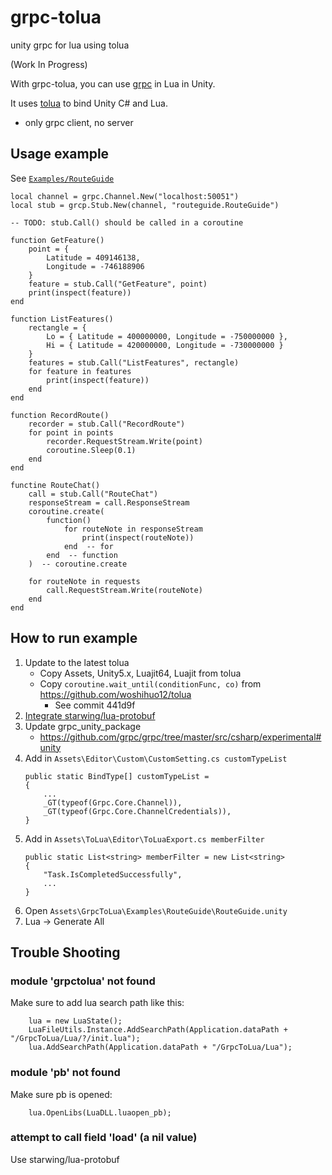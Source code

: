 # grpc-tolua

unity grpc for lua using tolua

(Work In Progress)

With grpc-tolua, you can use [grpc](https://github.com/grpc/grpc) in Lua in Unity.

It uses [tolua](https://github.com/topameng/tolua) to bind Unity C# and Lua.

* only grpc client, no server

## Usage example

See [`Examples/RouteGuide`](Assets/GrpcToLua/Examples/RouteGuide)

```
local channel = grpc.Channel.New("localhost:50051")
local stub = grcp.Stub.New(channel, "routeguide.RouteGuide")

-- TODO: stub.Call() should be called in a coroutine

function GetFeature()
	point = {
		Latitude = 409146138,
		Longitude = -746188906
	}
	feature = stub.Call("GetFeature", point)
	print(inspect(feature))
end

function ListFeatures()
	rectangle = {
		Lo = { Latitude = 400000000, Longitude = -750000000 },
		Hi = { Latitude = 420000000, Longitude = -730000000 }
	}
	features = stub.Call("ListFeatures", rectangle)
	for feature in features
		print(inspect(feature))
	end
end

function RecordRoute()
	recorder = stub.Call("RecordRoute")
	for point in points
		recorder.RequestStream.Write(point)
		coroutine.Sleep(0.1)
	end
end

functine RouteChat()
	call = stub.Call("RouteChat")
	responseStream = call.ResponseStream
	coroutine.create(
		function()
			for routeNote in responseStream
				print(inspect(routeNote))
			end  -- for
		end  -- function
	)  -- coroutine.create
	
	for routeNote in requests
		call.RequestStream.Write(routeNote)
	end
end
```

## How to run example

1. Update to the latest tolua
	* Copy Assets, Unity5.x, Luajit64, Luajit from tolua
	* Copy `coroutine.wait_until(conditionFunc, co)` from https://github.com/woshihuo12/tolua
		+ See commit 441d9f
1. [Integrate starwing/lua-protobuf](http://changxianjie.gitee.io/unitypartner/2019/10/01/tolua%E4%B8%AD%E4%BD%BF%E7%94%A8protobuf3%E2%80%94%E9%9B%86%E6%88%90lua-protobuf/)
1. Update grpc_unity_package
	* https://github.com/grpc/grpc/tree/master/src/csharp/experimental#unity
1. Add in `Assets\Editor\Custom\CustomSetting.cs customTypeList`
	```
	public static BindType[] customTypeList =
	{
		...
		_GT(typeof(Grpc.Core.Channel)),
		_GT(typeof(Grpc.Core.ChannelCredentials)),
	}
	```
1. Add in `Assets\ToLua\Editor\ToLuaExport.cs memberFilter`
	```
    public static List<string> memberFilter = new List<string>
    {
        "Task.IsCompletedSuccessfully",
        ...
	}
	```
1. Open `Assets\GrpcToLua\Examples\RouteGuide\RouteGuide.unity`
1. Lua -> Generate All

## Trouble Shooting

### module 'grpctolua' not found
Make sure to add lua search path like this:
```
    lua = new LuaState();
    LuaFileUtils.Instance.AddSearchPath(Application.dataPath + "/GrpcToLua/Lua/?/init.lua");
    lua.AddSearchPath(Application.dataPath + "/GrpcToLua/Lua");
```

### module 'pb' not found
Make sure pb is opened:
```
    lua.OpenLibs(LuaDLL.luaopen_pb);
```

### attempt to call field 'load' (a nil value)
Use starwing/lua-protobuf
